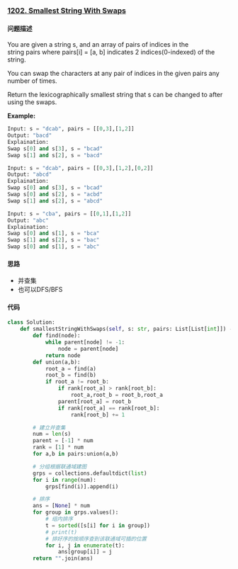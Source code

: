 ### [1202. Smallest String With Swaps](https://leetcode-cn.com/problems/smallest-string-with-swaps/)

#### 问题描述
You are given a string s, and an array of pairs of indices in the string pairs where pairs[i] = [a, b] indicates 2 indices(0-indexed) of the string.

You can swap the characters at any pair of indices in the given pairs any number of times.

Return the lexicographically smallest string that s can be changed to after using the swaps.

**Example:**
```python
Input: s = "dcab", pairs = [[0,3],[1,2]]
Output: "bacd"
Explaination:
Swap s[0] and s[3], s = "bcad"
Swap s[1] and s[2], s = "bacd"
```
```python
Input: s = "dcab", pairs = [[0,3],[1,2],[0,2]]
Output: "abcd"
Explaination:
Swap s[0] and s[3], s = "bcad"
Swap s[0] and s[2], s = "acbd"
Swap s[1] and s[2], s = "abcd"
```
```python
Input: s = "cba", pairs = [[0,1],[1,2]]
Output: "abc"
Explaination:
Swap s[0] and s[1], s = "bca"
Swap s[1] and s[2], s = "bac"
Swap s[0] and s[1], s = "abc"
```
#### 思路
- 并查集
- 也可以DFS/BFS

#### 代码

```python
class Solution:
    def smallestStringWithSwaps(self, s: str, pairs: List[List[int]]) -> str:
        def find(node):
            while parent[node] != -1:
                node = parent[node]
            return node
        def union(a,b):
            root_a = find(a)
            root_b = find(b)
            if root_a != root_b:
                if rank[root_a] > rank[root_b]:
                    root_a,root_b = root_b,root_a
                parent[root_a] = root_b
                if rank[root_a] == rank[root_b]:
                    rank[root_b] += 1

        # 建立并查集
        num = len(s)
        parent = [-1] * num
        rank = [1] * num
        for a,b in pairs:union(a,b)

        # 分组根据联通域建图
        grps = collections.defaultdict(list)
        for i in range(num):
            grps[find(i)].append(i)

        # 排序
        ans = [None] * num
        for group in grps.values():
            # 组内排序
            t = sorted([s[i] for i in group])
            # print(t)
            # 排好序的按顺序查到该联通域可插的位置
            for i, j in enumerate(t):
                ans[group[i]] = j
        return "".join(ans)
```